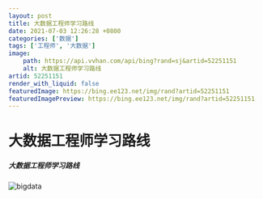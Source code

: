 ```yaml
---
layout: post
title: 大数据工程师学习路线
date: 2021-07-03 12:26:28 +0800
categories: ['数据']
tags: ['工程师', '大数据']
image:
    path: https://api.vvhan.com/api/bing?rand=sj&artid=52251151
    alt: 大数据工程师学习路线
artid: 52251151
render_with_liquid: false
featuredImage: https://bing.ee123.net/img/rand?artid=52251151
featuredImagePreview: https://bing.ee123.net/img/rand?artid=52251151
---
```


# 大数据工程师学习路线

##### 大数据工程师学习路线

![bigdata](https://img-blog.csdn.net/20160819150953774)